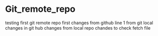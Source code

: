 # Git_remote_repo
testing first git remote repo
first changes from github
line 1 from git local
changes in git hub
changes from local repo
chandes to check fetch file
